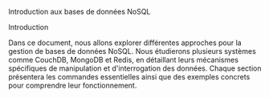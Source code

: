 Introduction aux bases de données NoSQL

Introduction

Dans ce document, nous allons explorer différentes approches pour la gestion de bases de données NoSQL. Nous étudierons plusieurs systèmes comme CouchDB, MongoDB et Redis, en détaillant leurs mécanismes spécifiques de manipulation et d'interrogation des données. Chaque section présentera les commandes essentielles ainsi que des exemples concrets pour comprendre leur fonctionnement.

